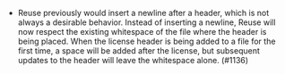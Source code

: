 - Reuse previously would insert a newline after a header, which is not always a
  desirable behavior. Instead of inserting a newline, Reuse will now respect the
  existing whitespace of the file where the header is being placed. When the
  license header is being added to a file for the first time, a space will be
  added after the license, but subsequent updates to the header will leave the
  whitespace alone. (#1136)
